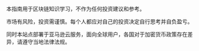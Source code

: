 本指南用于区块链知识学习，不作为任何投资建议和参考。

市场有风险，投资需谨慎。每个人都应对自己的投资决定自行思考并自负盈亏。

同时本站点部署于亚马逊云服务，面向全球用户，各国对于加密货币政策存在差异，请遵守当地法律法规。
